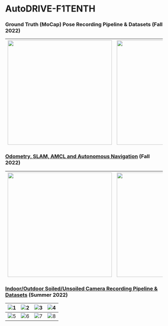 # AutoDRIVE-F1TENTH


### Ground Truth (MoCap) Pose Recording Pipeline & Datasets (Fall 2022)

| <img src="https://github.com/Tinker-Twins/AutoDRIVE-F1TENTH/blob/main/Media/Fall%202022/Vehicle%20with%20MoCap%20Markers.JPG" width="333"> | <img src="https://github.com/Tinker-Twins/AutoDRIVE-F1TENTH/blob/main/Media/Fall%202022/Teleoperation%20in%20MoCap%20Area.png" width="333"> | <img src="https://github.com/Tinker-Twins/AutoDRIVE-F1TENTH/blob/main/Media/Fall%202022/Open%20Loop%20Control%20in%20MoCap%20Area.jpg" width="333"> |
| :-----------------: | :-----------------: | :-----------------: |

### [Odometry, SLAM, AMCL and  Autonomous Navigation](https://github.com/Tinker-Twins/AutoDRIVE-F1TENTH) (Fall 2022)

| <img src="https://github.com/Tinker-Twins/F1TENTH/blob/main/Media/Fall%202022/Lab%20Setup.jpg" width="333"> | <img src="https://github.com/Tinker-Twins/F1TENTH/blob/main/Media/Fall%202022/SLAM.jpg" width="333"> | <img src="https://github.com/Tinker-Twins/F1TENTH/blob/main/Media/Fall%202022/Map.jpg" width="333"> |
| :-----------------: | :-----------------: | :-----------------: |

### [Indoor/Outdoor Soiled/Unsoiled Camera Recording Pipeline & Datasets](https://github.com/Tinker-Twins/F1TENTH-Webcam-Data-Recording-Pipeline) (Summer 2022)

| ![1](https://github.com/Tinker-Twins/F1TENTH/blob/main/Media/Summer%202022/Vehicle%20Indoor.jpg)|![2](https://github.com/Tinker-Twins/F1TENTH/blob/main/Media/Summer%202022/Vehicle%20Outdoor.jpg)|![3](https://github.com/Tinker-Twins/F1TENTH/blob/main/Media/Summer%202022/Camera%20Mount.jpg)|![4](https://github.com/Tinker-Twins/F1TENTH/blob/main/Media/Summer%202022/Lab%20Data%20Collection.jpg)|
| :-----------------: | :-----------------: | :-----------------: | :-----------------: |
| ![5](https://github.com/Tinker-Twins/F1TENTH/blob/main/Media/Summer%202022/Mulch%20Data%20Collection%201.jpg)|![6](https://github.com/Tinker-Twins/F1TENTH/blob/main/Media/Summer%202022/Mulch%20Data%20Collection%202.jpg)|![7](https://github.com/Tinker-Twins/F1TENTH/blob/main/Media/Summer%202022/Grass%20Data%20Collection%201.jpg)|![8](https://github.com/Tinker-Twins/F1TENTH/blob/main/Media/Summer%202022/Grass%20Data%20Collection%202.jpg)|
